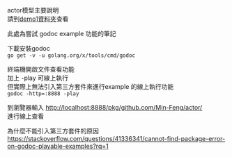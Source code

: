 actor模型主要說明  
請到[demo1資料夾](./demo1)查看

此處為嘗試 godoc example 功能的筆記

下載安裝godoc  
`go get -v -u golang.org/x/tools/cmd/godoc`

終端機開啟文件查看功能  
加上 -play 可線上執行  
但實際上無法引入第三方套件來進行example 的線上執行功能  
`godoc -http=:8888 -play`

到瀏覽器輸入 <http://localhost:8888/pkg/github.com/Min-Feng/actor/>  
進行線上查看

為什麼不能引入第三方套件的原因  
<https://stackoverflow.com/questions/41336341/cannot-find-package-error-on-godoc-playable-examples?rq=1>

